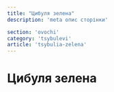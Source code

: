```yaml
---
title: "Цибуля зелена"
description: 'meta опис сторінки'

section: 'ovochi'
category: 'tsybulevi'
article: 'tsybulia-zelena'
---
```


# Цибуля зелена